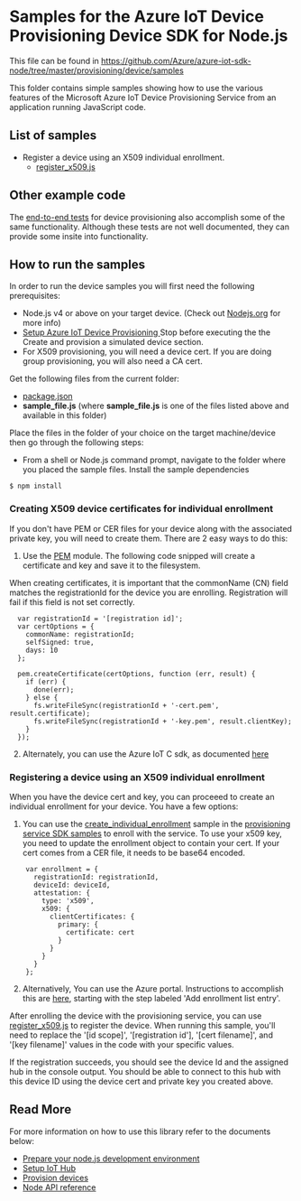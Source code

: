 # Samples for the Azure IoT Device Provisioning Device SDK for Node.js

This file can be found in https://github.com/Azure/azure-iot-sdk-node/tree/master/provisioning/device/samples

This folder contains simple samples showing how to use the various features of the Microsoft Azure IoT Device Provisioning Service from an application running JavaScript code.

## List of samples

* Register a device using an X509 individual enrollment.
   *  [register_x509.js][register-x509]

## Other example code
The [end-to-end tests][provisioning-e2e] for device provisioning also accomplish some of the same functionality.  Although these tests are not well documented, they can provide some insite into functionality.

## How to run the samples
In order to run the device samples you will first need the following prerequisites:
* Node.js v4 or above on your target device. (Check out [Nodejs.org](https://nodejs.org/) for more info)
* [Setup Azure IoT Device Provisioning ][lnk-setup-iot-provisioning] Stop before executing the the Create and provision a simulated device section.
* For X509 provisioning, you will need a device cert.  If you are doing group provisioning, you will also need a CA cert.

Get the following files from the current folder:
* [package.json][package-json]
* **__sample_file.js__** (where **__sample_file.js__** is one of the files listed above and available in this folder)

Place the files in the folder of your choice on the target machine/device then go through the following steps:

* From a shell or Node.js command prompt, navigate to the folder where you placed the sample files. Install the sample dependencies

```
$ npm install
```

### Creating X509 device certificates for individual enrollment
If you don't have PEM or CER files for your device along with the associated private key, you will need to create them.  There are 2 easy ways to do this:
1. Use the [PEM][pem-npm] module.  The following code snipped will create a certificate and key and save it to the filesystem.

When creating certificates, it is important that the commonName (CN) field matches the registrationId for the device you are enrolling.  Registration will fail if this field is not set correctly.

```
  var registrationId = '[registration id]';
  var certOptions = {
    commonName: registrationId;
    selfSigned: true,
    days: 10
  };

  pem.createCertificate(certOptions, function (err, result) {
    if (err) {
      done(err);
    } else {
      fs.writeFileSync(registrationId + '-cert.pem', result.certificate);
      fs.writeFileSync(registrationId + '-key.pem', result.clientKey);
    }
  });
```

2. Alternately, you can use the Azure IoT C sdk, as documented [here][c-sdk-create-individual-enrollment]

### Registering a device using an X509 individual enrollment

When you have the device cert and key, you can proceeed to create an individual enrollment for your device.  You have a few options:
1. You can use the [create_individual_enrollment][service-sample-create-individual-enrollment] sample in the [provisioning service SDK samples][service-samples] to enroll with the service.  To use your x509 key, you need to update the enrollment object to contain your cert.  If your cert comes from a CER file, it needs to be base64 encoded.
```
    var enrollment = {
      registrationId: registrationId,
      deviceId: deviceId,
      attestation: {
        type: 'x509',
        x509: {
          clientCertificates: {
            primary: {
              certificate: cert
            }
          }
        }
      }
    };
```
2. Alternatively, You can use the Azure portal.  Instructions to accomplish this are [here][c-sdk-create-individual-enrollment], starting with the step labeled 'Add enrollment list entry'.

 After enrolling the device with the provisioning service, you can use [register_x509.js][register-x509] to register the device.  When running this sample, you'll need to replace the '[id scope]', '[registration id'], '[cert filename]', and '[key filename]' values in the code with your specific values.

 If the registration succeeds, you should see the device Id and the assigned hub in the console output.  You should be able to connect to this hub with this device ID using the device cert and private key you created above.

## Read More
For more information on how to use this library refer to the documents below:
- [Prepare your node.js development environment][node-devbox-setup]
- [Setup IoT Hub][lnk-setup-iot-hub]
- [Provision devices][lnk-manage-iot-hub]
- [Node API reference][node-api-reference]

[lnk-setup-iot-provisioning]: https://docs.microsoft.com/en-us/azure/iot-dps/quick-setup-auto-provision
[lnk-setup-iot-hub]: https://aka.ms/howtocreateazureiothub
[lnk-manage-iot-hub]: https://aka.ms/manageiothub
[node-api-reference]: https://docs.microsoft.com/en-us/javascript/api/azure-iot-device/
[node-devbox-setup]: ../../doc/node-devbox-setup.md
[register-x509]: https://github.com/azure/azure-iot-sdk-node/tree/master/provisioning/device/samples/register_x509.js
[service-samples]: https://github.com/azure/azure-iot-sdk-node/tree/master/provisioning/service/samples/readme.md
[service-sample-create-individual-enrollment]: https://github.com/azure/azure-iot-sdk-node/tree/master/provisioning/service/samples/create_individual_enrollment.js
[package-json]: https://github.com/azure/azure-iot-sdk-node/tree/master/provisioning/device/samples/package.json
[pem-npm]: https://www.npmjs.com/package/pem
[provisioning-e2e]: https://github.com/azure/azure-iot-sdk-node/tree/master/provisioning/e2e
[c-sdk-create-individual-enrollment]: https://docs.microsoft.com/en-us/azure/iot-dps/quick-create-simulated-device-x509